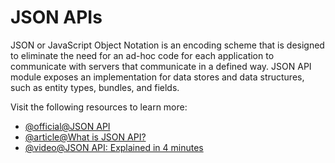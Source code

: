 # JSON APIs

JSON or JavaScript Object Notation is an encoding scheme that is designed to eliminate the need for an ad-hoc code for each application to communicate with servers that communicate in a defined way. JSON API module exposes an implementation for data stores and data structures, such as entity types, bundles, and fields.

Visit the following resources to learn more:

- [@official@JSON API](https://jsonapi.org/)
- [@article@What is JSON API?](https://medium.com/@niranjan.cs/what-is-json-api-3b824fba2788)
- [@video@JSON API: Explained in 4 minutes](https://www.youtube.com/watch?v=N-4prIh7t38)

